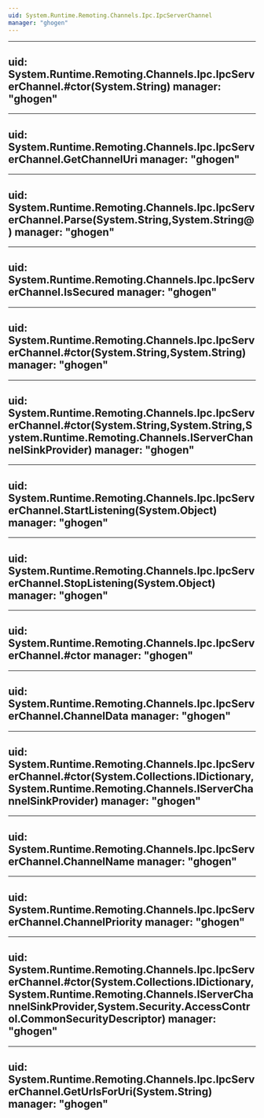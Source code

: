 ```yaml
---
uid: System.Runtime.Remoting.Channels.Ipc.IpcServerChannel
manager: "ghogen"
---
```


---
uid: System.Runtime.Remoting.Channels.Ipc.IpcServerChannel.#ctor(System.String)
manager: "ghogen"
---

---
uid: System.Runtime.Remoting.Channels.Ipc.IpcServerChannel.GetChannelUri
manager: "ghogen"
---

---
uid: System.Runtime.Remoting.Channels.Ipc.IpcServerChannel.Parse(System.String,System.String@)
manager: "ghogen"
---

---
uid: System.Runtime.Remoting.Channels.Ipc.IpcServerChannel.IsSecured
manager: "ghogen"
---

---
uid: System.Runtime.Remoting.Channels.Ipc.IpcServerChannel.#ctor(System.String,System.String)
manager: "ghogen"
---

---
uid: System.Runtime.Remoting.Channels.Ipc.IpcServerChannel.#ctor(System.String,System.String,System.Runtime.Remoting.Channels.IServerChannelSinkProvider)
manager: "ghogen"
---

---
uid: System.Runtime.Remoting.Channels.Ipc.IpcServerChannel.StartListening(System.Object)
manager: "ghogen"
---

---
uid: System.Runtime.Remoting.Channels.Ipc.IpcServerChannel.StopListening(System.Object)
manager: "ghogen"
---

---
uid: System.Runtime.Remoting.Channels.Ipc.IpcServerChannel.#ctor
manager: "ghogen"
---

---
uid: System.Runtime.Remoting.Channels.Ipc.IpcServerChannel.ChannelData
manager: "ghogen"
---

---
uid: System.Runtime.Remoting.Channels.Ipc.IpcServerChannel.#ctor(System.Collections.IDictionary,System.Runtime.Remoting.Channels.IServerChannelSinkProvider)
manager: "ghogen"
---

---
uid: System.Runtime.Remoting.Channels.Ipc.IpcServerChannel.ChannelName
manager: "ghogen"
---

---
uid: System.Runtime.Remoting.Channels.Ipc.IpcServerChannel.ChannelPriority
manager: "ghogen"
---

---
uid: System.Runtime.Remoting.Channels.Ipc.IpcServerChannel.#ctor(System.Collections.IDictionary,System.Runtime.Remoting.Channels.IServerChannelSinkProvider,System.Security.AccessControl.CommonSecurityDescriptor)
manager: "ghogen"
---

---
uid: System.Runtime.Remoting.Channels.Ipc.IpcServerChannel.GetUrlsForUri(System.String)
manager: "ghogen"
---
